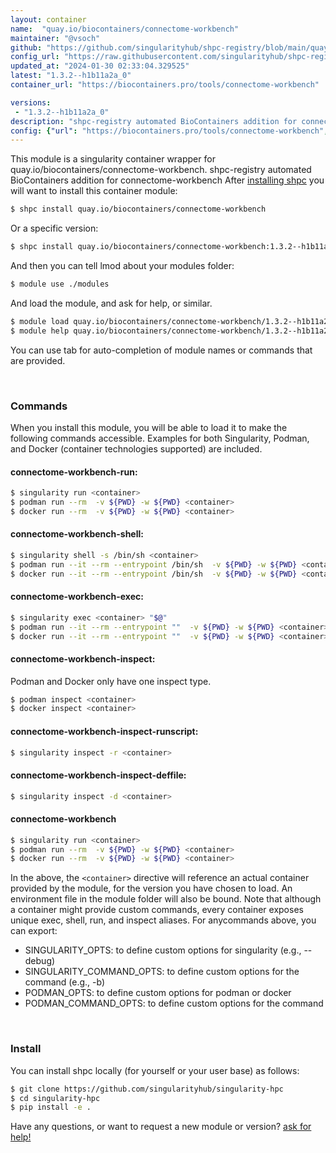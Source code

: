 ```yaml
---
layout: container
name:  "quay.io/biocontainers/connectome-workbench"
maintainer: "@vsoch"
github: "https://github.com/singularityhub/shpc-registry/blob/main/quay.io/biocontainers/connectome-workbench/container.yaml"
config_url: "https://raw.githubusercontent.com/singularityhub/shpc-registry/main/quay.io/biocontainers/connectome-workbench/container.yaml"
updated_at: "2024-01-30 02:33:04.329525"
latest: "1.3.2--h1b11a2a_0"
container_url: "https://biocontainers.pro/tools/connectome-workbench"

versions:
 - "1.3.2--h1b11a2a_0"
description: "shpc-registry automated BioContainers addition for connectome-workbench"
config: {"url": "https://biocontainers.pro/tools/connectome-workbench", "maintainer": "@vsoch", "description": "shpc-registry automated BioContainers addition for connectome-workbench", "latest": {"1.3.2--h1b11a2a_0": "sha256:696ba4d4c6b91410e3e8ae0890c9ca058d62de6178213584bb2af66f645fb95c"}, "tags": {"1.3.2--h1b11a2a_0": "sha256:696ba4d4c6b91410e3e8ae0890c9ca058d62de6178213584bb2af66f645fb95c"}, "docker": "quay.io/biocontainers/connectome-workbench"}
---
```


This module is a singularity container wrapper for quay.io/biocontainers/connectome-workbench.
shpc-registry automated BioContainers addition for connectome-workbench
After [installing shpc](#install) you will want to install this container module:


```bash
$ shpc install quay.io/biocontainers/connectome-workbench
```

Or a specific version:

```bash
$ shpc install quay.io/biocontainers/connectome-workbench:1.3.2--h1b11a2a_0
```

And then you can tell lmod about your modules folder:

```bash
$ module use ./modules
```

And load the module, and ask for help, or similar.

```bash
$ module load quay.io/biocontainers/connectome-workbench/1.3.2--h1b11a2a_0
$ module help quay.io/biocontainers/connectome-workbench/1.3.2--h1b11a2a_0
```

You can use tab for auto-completion of module names or commands that are provided.

<br>

### Commands

When you install this module, you will be able to load it to make the following commands accessible.
Examples for both Singularity, Podman, and Docker (container technologies supported) are included.

#### connectome-workbench-run:

```bash
$ singularity run <container>
$ podman run --rm  -v ${PWD} -w ${PWD} <container>
$ docker run --rm  -v ${PWD} -w ${PWD} <container>
```

#### connectome-workbench-shell:

```bash
$ singularity shell -s /bin/sh <container>
$ podman run --it --rm --entrypoint /bin/sh  -v ${PWD} -w ${PWD} <container>
$ docker run --it --rm --entrypoint /bin/sh  -v ${PWD} -w ${PWD} <container>
```

#### connectome-workbench-exec:

```bash
$ singularity exec <container> "$@"
$ podman run --it --rm --entrypoint ""  -v ${PWD} -w ${PWD} <container> "$@"
$ docker run --it --rm --entrypoint ""  -v ${PWD} -w ${PWD} <container> "$@"
```

#### connectome-workbench-inspect:

Podman and Docker only have one inspect type.

```bash
$ podman inspect <container>
$ docker inspect <container>
```

#### connectome-workbench-inspect-runscript:

```bash
$ singularity inspect -r <container>
```

#### connectome-workbench-inspect-deffile:

```bash
$ singularity inspect -d <container>
```



#### connectome-workbench

```bash
$ singularity run <container>
$ podman run --rm  -v ${PWD} -w ${PWD} <container>
$ docker run --rm  -v ${PWD} -w ${PWD} <container>
```


In the above, the `<container>` directive will reference an actual container provided
by the module, for the version you have chosen to load. An environment file in the
module folder will also be bound. Note that although a container
might provide custom commands, every container exposes unique exec, shell, run, and
inspect aliases. For anycommands above, you can export:

 - SINGULARITY_OPTS: to define custom options for singularity (e.g., --debug)
 - SINGULARITY_COMMAND_OPTS: to define custom options for the command (e.g., -b)
 - PODMAN_OPTS: to define custom options for podman or docker
 - PODMAN_COMMAND_OPTS: to define custom options for the command

<br>

### Install

You can install shpc locally (for yourself or your user base) as follows:

```bash
$ git clone https://github.com/singularityhub/singularity-hpc
$ cd singularity-hpc
$ pip install -e .
```

Have any questions, or want to request a new module or version? [ask for help!](https://github.com/singularityhub/singularity-hpc/issues)